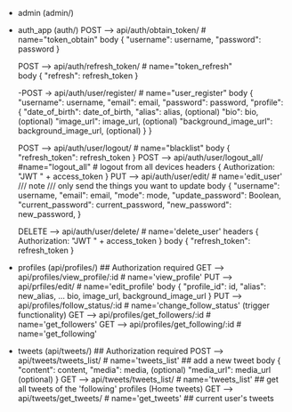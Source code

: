- admin (admin/)

- auth_app (auth/)
    POST --> api/auth/obtain_token/ # name="token_obtain"
                body {
                    "username": username,
                    "password": password
                }

    POST --> api/auth/refresh_token/ # name="token_refresh"  
            body {
                    "refresh": refresh_token
                }
            

    -POST -> api/auth/user/register/ # name="user_register"
                body {
                    "username": username,
                    "email": email,
                    "password": password,
                    "profile": {
                        "date_of_birth": date_of_birth,
                        "alias": alias, (optional)
                        "bio": bio, (optional)
                        "image_url": image_url, (optional)
                        "background_image_url": background_image_url, (optional)
                    }
                }

    POST --> api/auth/user/logout/ # name="blacklist"
                body {
                    "refresh_token": refresh_token
                }
    POST --> api/auth/user/logout_all/ #name="logout_all" # logout from all devices
                headers {
                    Authorization: "JWT " + access_token 
                }
    PUT --> api/auth/user/edit/   # name='edit_user'  /// note /// only send the things you want to update
                body {
                    "username": username,
                    "email": email,
                    "mode": mode,
                    "update_password": Boolean,
                    "current_password": current_password,
                    "new_password": new_password,
                }
                
    DELETE --> api/auth/user/delete/ # name='delete_user'
                headers {
                    Authorization: "JWT " + access_token 
                }
                body {
                    "refresh_token": refresh_token
                }

- profiles (api/profiles/) ## Authorization required
    GET --> api/profiles/view_profile/:id # name='view_profile'
    PUT --> api/prfiles/edit/             # name='edit_profile'
            body {
                "profile_id": id,
                "alias": new_alias,
                ... bio, image_url, background_image_url
            }
    PUT --> api/profiles/follow_status/:id  # name='change_follow_status'  (trigger functionality)
    GET --> api/profiles/get_followers/:id  # name='get_followers'
    GET --> api/profiles/get_following/:id  # name='get_following'


- tweets (api/tweets/) ## Authorization required
    POST --> api/tweets/tweets_list/   # name='tweets_list'  ## add a new tweet
            body {
                "content": content,
                "media": media, (optional)
                "media_url": media_url (optional)
            }
    GET  --> api/tweets/tweets_list/  # name='tweets_list' ## get all tweets of the 'following' profiles (Home tweets)
    GET  --> api/tweets/get_tweets/ # name='get_tweets'  ## current user's tweets

